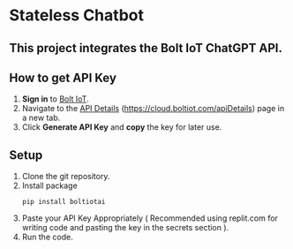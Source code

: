# **Stateless Chatbot**
This project integrates the **Bolt IoT ChatGPT API**.
---
## **How to get API Key**
1. **Sign in** to [Bolt IoT](https://boltiot.com).
2. Navigate to the [API Details](https://cloud.boltiot.com/apiDetails) (https://cloud.boltiot.com/apiDetails) page in a new tab.
3. Click **Generate API Key** and **copy** the key for later use.

## **Setup**
1. Clone the git repository.
2. Install package
   ```
   pip install boltiotai
4. Paste your API Key Appropriately ( Recommended using replit.com for writing code and pasting the key in the secrets section ).
5. Run the code.
